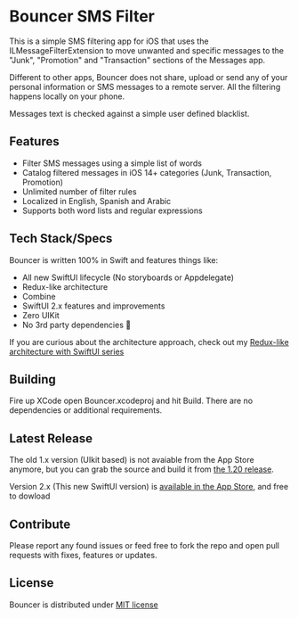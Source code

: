 Bouncer SMS Filter
=====================

This is a simple SMS filtering app for iOS that uses the ILMessageFilterExtension to move unwanted and specific messages to the "Junk", "Promotion" and "Transaction" sections of the Messages app.

Different to other apps, Bouncer does not share, upload or send any of your personal information or SMS messages to a remote server.   All the filtering happens locally on your phone.

Messages text is checked against a simple user defined blacklist.

Features
----------------------
* Filter SMS messages using a simple list of words
* Catalog filtered messages in iOS 14+ categories (Junk, Transaction, Promotion)
* Unlimited number of filter rules
* Localized in English, Spanish and Arabic
* Supports both word lists and regular expressions


Tech Stack/Specs
----------------------

Bouncer is written 100% in Swift and features things like:

* All new SwiftUI lifecycle (No storyboards or Appdelegate)
* Redux-like architecture
* Combine
* SwiftUI 2.x features and improvements
* Zero UIKit
* No 3rd party dependencies 💪

If you are curious about the architecture approach, check out my [Redux-like architecture with SwiftUI series](https://danielbernal.co/redux-like-architecture-with-swiftui-basics/)


Building
----------------------

Fire up XCode open Bouncer.xcodeproj and hit Build.  There are no dependencies or additional requirements.

Latest Release
----------------------

The old 1.x version (UIkit based) is not avaiable from the App Store anymore, but you can grab the source and build it from [the 1.20 release](https://github.com/afterxleep/Bouncer/releases/tag/v1.2.0).

Version 2.x (This new SwiftUI version) is [available in the App Store](https://apps.apple.com/us/app/bouncer-private-sms-blocker/id1457476313), and free to dowload


Contribute
----------------------

Please report any found issues or feed free to fork the repo and open pull requests with fixes, features or updates.

License
----------------------

Bouncer is distributed under [MIT license](https://github.com/afterxleep/Bouncer/blob/master/LICENSE)
